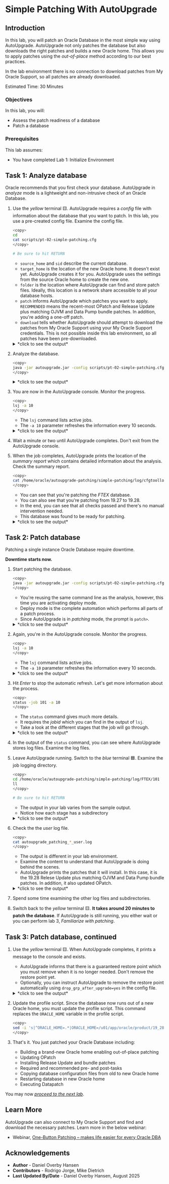 # Simple Patching With AutoUpgrade

## Introduction

In this lab, you will patch an Oracle Database in the most simple way using AutoUpgrade. AutoUpgrade not only patches the database but also downloads the right patches and builds a new Oracle home. This allows you to apply patches using the *out-of-place* method according to our best practices.

In the lab environment there is no connection to download patches from My Oracle Support, so all patches are already downloaded.

Estimated Time: 30 Minutes

### Objectives

In this lab, you will:

* Assess the patch readiness of a database
* Patch a database

### Prerequisites

This lab assumes:

* You have completed Lab 1: Initialize Environment

## Task 1: Analyze database

Oracle recommends that you first check your database. AutoUpgrade in *analyze* mode is a lightweight and non-intrusive check of an Oracle Database.

1. Use the *yellow* terminal 🟨. AutoUpgrade requires a *config* file with information about the database that you want to patch. In this lab, you use a pre-created config file. Examine the config file.

    ``` bash
    <copy>
    cd
    cat scripts/pt-02-simple-patching.cfg
    </copy>

    # Be sure to hit RETURN
    ```

    * `source_home` and `sid` describe the current database.
    * `target_home` is the location of the new Oracle home. It doesn't exist yet. AutoUpgrade creates it for you. AutoUpgrade uses the settings from the source Oracle home to create the new one.
    * `folder` is the location where AutoUpgrade can find and store patch files. Ideally, this location is a network share accessible to all your database hosts.
    * `patch` informs AutoUpgrade which patches you want to apply. `RECOMMENDED` means the recent-most OPatch and Release Update plus matching OJVM and Data Pump bundle patches. In addition, you're adding a one-off patch.
    * `download` tells whether AutoUpgrade should attempt to download the patches from My Oracle Support using your My Oracle Support credentials. This is not possible inside this lab environment, so all patches have been pre-downloaded.

    <details>
    <summary>*click to see the output*</summary>

    ``` text
    $ cat scripts/pt-02-simple-patching.cfg
    global.global_log_dir=/home/oracle/autoupgrade-patching/simple-patching/log
    patch1.source_home=/u01/app/oracle/product/19
    patch1.target_home=/u01/app/oracle/product/19_28
    patch1.sid=FTEX
    patch1.folder=/home/oracle/patch-repo
    patch1.patch=RECOMMENDED,37738908
    patch1.download=no
    ```

    </details>

2. Analyze the database.

    ``` bash
    <copy>
    java -jar autoupgrade.jar -config scripts/pt-02-simple-patching.cfg -patch -mode analyze
    </copy>
    ```

    <details>
    <summary>*click to see the output*</summary>

    ``` text
    $ java -jar autoupgrade.jar -config scripts/pt-02-simple-patching.cfg -patch -mode analyze
    AutoUpgrade Patching 25.4.250730 launched with default internal options
    Processing config file ...
    +-----------------------------------------+
    | Starting AutoUpgrade Patching execution |
    +-----------------------------------------+
    1 Non-CDB(s) will be analyzed
    Type 'help' to list console commands
    patch>
    ```

    </details>

3. You are now in the AutoUpgrade console. Monitor the progress.

    ``` bash
    <copy>
    lsj -a 10
    </copy>
    ```

    * The `lsj` command lists active jobs.
    * The `-a 10` parameter refreshes the information every 10 seconds.

    <details>
    <summary>*click to see the output*</summary>

    ``` text
    patch> lsj -a 10
    patch> +----+-------+---------+---------+-------+----------+-------+----------------+
    |Job#|DB_NAME|    STAGE|OPERATION| STATUS|START_TIME|UPDATED|         MESSAGE|
    +----+-------+---------+---------+-------+----------+-------+----------------+
    | 100|   FTEX|PRECHECKS|EXECUTING|RUNNING|  07:43:51|37s ago|Executing Checks|
    +----+-------+---------+---------+-------+----------+-------+----------------+
    Total jobs 1

    The command lsj is running every 10 seconds. PRESS ENTER TO EXIT
    ```

    </details>

4. Wait a minute or two until AutoUpgrade completes. Don't exit from the AutoUpgrade console.

5. When the job completes, AutoUpgrade prints the location of the *summary report* which contains detailed information about the analysis. Check the summary report.

    ``` bash
    <copy>
    cat /home/oracle/autoupgrade-patching/simple-patching/log/cfgtoollogs/patch/auto/status/status.log
    </copy>
    ```

    * You can see that you're patching the *FTEX* database.
    * You can also see that you're patching from 19.27 to 19.28.
    * In the end, you can see that all checks passed and there's no manual intervention needed.
    * This database was found to be ready for patching.

    <details>
    <summary>*click to see the output*</summary>

    ``` text
    $ cat /home/oracle/autoupgrade-patching/simple-patching/log/cfgtoollogs/patch/auto/status/status.log
    ==========================================
       AutoUpgrade Patching Summary Report
    ==========================================
    [Date]           Sat Jul 26 05:49:47 GMT 2025
    [Number of Jobs] 1
    ==========================================
    [Job ID] 100
    ==========================================
    [DB Name]                ftex
    [Version Before AutoUpgrade Patching] 19.27.0.0.0
    [Version After AutoUpgrade Patching]  19.28.0.0.250715
    ------------------------------------------
    [Stage Name]    PENDING
    [Status]        SUCCESS
    [Start Time]    2025-07-26 05:47:39
    [Duration]      0:00:00
    [Log Directory] /home/oracle/autoupgrade-patching/simple-patching/log/FTEX/100/pending
    ------------------------------------------
    [Stage Name]    PRECHECKS
    [Status]        SUCCESS
    [Start Time]    2025-07-26 05:47:39
    [Duration]      0:02:08
    [Log Directory] /home/oracle/autoupgrade-patching/simple-patching/log/FTEX/100/prechecks
    [Detail]        /home/oracle/autoupgrade-patching/simple-patching/log/FTEX/100/prechecks/ftex_preupgrade.log
                    Check passed and no manual intervention needed
    ------------------------------------------
    ```

    </details>

## Task 2: Patch database

Patching a single instance Oracle Database require downtime.

**Downtime starts now.**

1. Start patching the database.

    ``` bash
    <copy>
    java -jar autoupgrade.jar -config scripts/pt-02-simple-patching.cfg -patch -mode deploy
    </copy>
    ```

    * You're reusing the same command line as the analysis, however, this time you are activating deploy mode.
    * Deploy mode is the complete automation which performs all parts of a patch process.
    * Since AutoUpgrade is in *patching* mode, the prompt is `patch>`. 

    <details>
    <summary>*click to see the output*</summary>

    ``` text
    $ java -jar autoupgrade.jar -config scripts/pt-02-simple-patching.cfg -patch -mode deploy
    AutoUpgrade Patching 25.4.250730 launched with default internal options
    Processing config file ...
    +-----------------------------------------+
    | Starting AutoUpgrade Patching execution |
    +-----------------------------------------+
    1 Non-CDB(s) will be analyzed
    Type 'help' to list console commands
    patch>
    ```

    </details>

2. Again, you're in the AutoUpgrade console. Monitor the progress.

    ``` bash
    <copy>
    lsj -a 10
    </copy>
    ```

    * The `lsj` command lists active jobs.
    * The `-a 10` parameter refreshes the information every 10 seconds.

    <details>
    <summary>*click to see the output*</summary>

    ``` text
    lsj -a 10
    patch> +----+-------+---------+---------+-------+----------+-------+----------------+
    |Job#|DB_NAME|    STAGE|OPERATION| STATUS|START_TIME|UPDATED|         MESSAGE|
    +----+-------+---------+---------+-------+----------+-------+----------------+
    | 101|   FTEX|PRECHECKS|EXECUTING|RUNNING|  10:10:12|12s ago|Executing Checks|
    +----+-------+---------+---------+-------+----------+-------+----------------+
    Total jobs 1

    The command lsj is running every 10 seconds. PRESS ENTER TO EXIT
    ```

    </details>

3. Hit *Enter* to stop the automatic refresh. Let's get more information about the process.

    ``` bash
    <copy>
    status -job 101 -a 10
    </copy>
    ```

    * The `status` command gives much more details.
    * It requires the *jobid* which you can find in the output of `lsj`.
    * Take a look at the different stages that the job will go through.

    <details>
    <summary>*click to see the output*</summary>

    ``` text
    Details

    	Job No           101
    	Oracle SID       FTEX
    	Start Time       24/11/04 10:10:12
    	Elapsed (min):   3
    	End time:        N/A

    Logfiles

    	Logs Base:    /home/oracle/autoupgrade-patching/simple-patching/log/FTEX
    	Job logs:     /home/oracle/autoupgrade-patching/simple-patching/log/FTEX/101
    	Stage logs:   /home/oracle/autoupgrade-patching/simple-patching/log/FTEX/101/prefixups
    	TimeZone:     /home/oracle/autoupgrade-patching/simple-patching/log/FTEX/temp
    	Remote Dirs:

    Stages
    	PENDING          <1 min
    	GRP              <1 min
    	PREACTIONS       <1 min
    	PRECHECKS        2 min
    	PREFIXUPS        ~1 min (RUNNING)
    	EXTRACT
    	INSTALL
    	ROOTSH
    	DBTOOLS
    	OPATCH
    	AUTOUPGRADE
    	POSTCHECKS
    	POSTFIXUPS
    	POSTACTIONS

    Stage-Progress Per Container

    	+--------+---------+
    	|Database|PREFIXUPS|
    	+--------+---------+
    	|    ftex|    0  % |
    	+--------+---------+

    The command status is running every 10 seconds. PRESS ENTER TO EXIT
    ```

    </details>

4. In the output of the `status` command, you can see where AutoUpgrade stores log files. Examine the log files.

5. Leave AutoUpgrade running. Switch to the *blue* terminal 🟦. Examine the job logging directory.

    ``` bash
    <copy>
    cd /home/oracle/autoupgrade-patching/simple-patching/log/FTEX/101
    ll
    </copy>

    # Be sure to hit RETURN
    ```

    * The output in your lab varies from the sample output.
    * Notice how each stage has a subdirectory

    <details>
    <summary>*click to see the output*</summary>

    ``` text
    $ cd /home/oracle/autoupgrade-patching/simple-patching/log/FTEX/101
    $ ll
    total 36
    -rw-r-----. 1 oracle oinstall 22287 Nov  4 10:16 autoupgrade_patching_20241104.log
    -rw-r-----. 1 oracle oinstall     0 Nov  4 10:10 autoupgrade_patching_20241104.log.lck
    -rw-r-----. 1 oracle oinstall  2880 Nov  4 10:16 autoupgrade_patching_20241104_user.log
    -rw-r-----. 1 oracle oinstall     0 Nov  4 10:10 autoupgrade_patching_20241104_user.log.lck
    -rw-r-----. 1 oracle oinstall     0 Nov  4 10:10 autoupgrade_patching_err.log
    -rw-r-----. 1 oracle oinstall     0 Nov  4 10:10 autoupgrade_patching_err.log.lck
    drwxr-x---. 2 oracle oinstall    49 Nov  4 10:16 dbtools
    drwxr-x---. 2 oracle oinstall    52 Nov  4 10:15 extract
    drwxr-x---. 2 oracle oinstall    21 Nov  4 10:10 grp
    drwxr-x---. 2 oracle oinstall    96 Nov  4 10:16 install
    drwxr-x---. 2 oracle oinstall  4096 Nov  4 10:16 opatch
    drwxr-x---. 2 oracle oinstall    25 Nov  4 10:10 pending
    drwxr-x---. 2 oracle oinstall    28 Nov  4 10:10 preaction
    drwxr-x---. 4 oracle oinstall  4096 Nov  4 10:12 prechecks
    drwxr-x---. 2 oracle oinstall   155 Nov  4 10:14 prefixups
    drwxr-x---. 2 oracle oinstall    24 Nov  4 10:16 rootsh
    ```

    </details>

6. Check the the *user* log file.

    ``` bash
    <copy>
    cat autoupgrade_patching_*_user.log
    </copy>
    ```

    * The output is different in your lab environment.
    * Examine the content to understand that AutoUpgrade is doing behind the scenes.
    * AutoUpgrade prints the patches that it will install. In this case, it is the 19.28 Relese Update plus matching OJVM and Data Pump bundle patches. In addition, it also updated OPatch.

    <details>
    <summary>*click to see the output*</summary>

    ``` text
    $ cat autoupgrade_patching_*_user.log
    2025-07-26 05:54:09.876 INFO
    build.MOS_LINK:https://support.oracle.com/epmos/faces/DocumentDisplay?id=2485457.1
    build.MOS_NOTE:2485457.1
    build.date 2025/07/30 16:33:06 +0000
    build.hash:d12ffb74e
    build.hash_date 2025/07/24 14:59:09 +0000
    build.label:(HEAD, tag: v25.4, origin/stable_devel, stable_devel)
    build.max_target_version:19
    build.supported_target_versions:19
    build.type:production
    build.version:25.4.250730

    2025-07-26 05:54:09.877 INFO The following patches will be used for this job:
    /home/oracle/patch-repo/LINUX.X64_193000_db_home.zip - Base Image - 19
    /home/oracle/patch-repo/p37960098_190000_Linux-x86-64_dbru1928.zip - Database Release Update : 19.28.0.0.250715 (37960098)
    /home/oracle/patch-repo/p38170982_1928000DBRU_Generic_dpbp1928.zip - DATAPUMP BUNDLE PATCH 19.28.0.0.0
    /home/oracle/patch-repo/p37847857_190000_Linux-x86-64_ojvm1928.zip - OJVM RELEASE UPDATE: 19.28.0.0.250715 (37847857)
    /home/oracle/patch-repo/p6880880_190000_Linux-x86-64.zip - OPatch - 12.2.0.1.47
    /home/oracle/patch-repo/p37738908_1928000DBRU_Generic.zip - SEPARATE PURGE_OLD_METADATA FROM PATCHING ACTIVITY IN DATAPATCH
    2025-07-26 05:54:10.386 INFO Guarantee Restore Point (GRP) successfully removed [FTEX][AU_PATCHING_9212_FTEX1927000]
    2025-07-26 05:54:11.468 INFO Guarantee Restore Point (GRP) successfully created [FTEX][AU_PATCHING_9212_FTEX1927000]
    2025-07-26 05:54:11.530 INFO No user defined actions were specified
    2025-07-26 05:54:16.467 INFO Analyzing FTEX, 60 checks will run using 8 threads
    ```

    </details>

7. Spend some time examining the other log files and subdirectories.

8. Switch back to the *yellow* terminal 🟨. **It takes around 20 minutes to patch the database**. If AutoUpgrade is still running, you either wait or you can perform lab 3, *Familiarize with patching*.

## Task 3: Patch database, continued

1. Use the *yellow* terminal 🟨. When AutoUpgrade completes, it prints a message to the console and exists.

    * AutoUpgrade informs that there is a guaranteed restore point which you must remove when it is no longer needed. Don't remove the restore point yet.
    * Optionally, you can instruct AutoUpgrade to remove the restore point automatically using `drop_grp_after_upgrade=yes` in the config file.

    <details>
    <summary>*click to see the output*</summary>

    ``` text
    Job 101 completed
    ------------------- Final Summary --------------------
    Number of databases            [ 1 ]

    Jobs finished                  [1]
    Jobs failed                    [0]
    Jobs restored                  [0]
    Jobs pending                   [0]

    ---- Drop GRP at your convenience once you consider it is no longer needed ----
    Drop GRP from FTEX: drop restore point AU_PATCHING_9212_FTEX1921000


    Please check the summary report at:
    /home/oracle/autoupgrade-patching/simple-patching/log/cfgtoollogs/patch/auto/status/status.html
    /home/oracle/autoupgrade-patching/simple-patching/log/cfgtoollogs/patch/auto/status/status.log
    ```

    </details>

2. Update the profile script. Since the database now runs out of a new Oracle home, you must update the profile script. This command replaces the `ORACLE_HOME` variable in the profile script.

    ``` bash
    <copy>
    sed -i 's|^ORACLE_HOME=.*|ORACLE_HOME=/u01/app/oracle/product/19_28|' /usr/local/bin/ftex
    </copy>
    ```

3. That's it. You just patched your Oracle Database including:

    * Building a brand-new Oracle home enabling out-of-place patching
    * Updating OPatch
    * Installing Release Update and bundle patches
    * Required and recommended pre- and post-tasks
    * Copying database configuration files from old to new Oracle home
    * Restarting database in new Oracle home
    * Executing Datapatch

You may now [*proceed to the next lab*](#next).

## Learn More

AutoUpgrade can also connect to My Oracle Support and find and download the necessary patches. Learn more in the below webinar:

* Webinar, [One-Button Patching – makes life easier for every Oracle DBA](https://youtu.be/brnBavVLyM0)

## Acknowledgements

* **Author** - Daniel Overby Hansen
* **Contributors** - Rodrigo Jorge, Mike Dietrich
* **Last Updated By/Date** - Daniel Overby Hansen, August 2025
